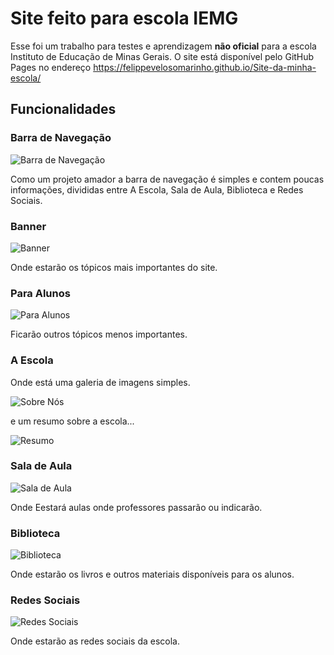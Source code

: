 # Site feito para escola IEMG
  Esse foi um trabalho para testes e aprendizagem **não oficial** para a escola Instituto de Educação de Minas Gerais.
  O site está disponível pelo GitHub Pages no endereço https://felippevelosomarinho.github.io/Site-da-minha-escola/ 
 
 ## Funcionalidades

### Barra de Navegação
 ![Barra de Navegação](https://user-images.githubusercontent.com/60450622/93271482-bf487b00-f789-11ea-97f1-e3359fece5bb.PNG)
    
 Como um projeto amador a barra de navegação é simples e contem poucas informações, divididas entre A Escola, Sala de Aula, Biblioteca e Redes Sociais.
    
 ### Banner
    
  ![Banner](https://user-images.githubusercontent.com/60450622/93271712-50b7ed00-f78a-11ea-8aa8-3d05144d605d.PNG)
    
   Onde estarão os tópicos mais importantes do site. 
    
 ### Para Alunos
    
  ![Para Alunos](https://user-images.githubusercontent.com/60450622/93271753-675e4400-f78a-11ea-98ee-772b8711ef90.PNG)
    
  Ficarão outros tópicos menos importantes.
    
 ### A Escola
  Onde está uma galeria de imagens simples.
    
  ![Sobre Nós](https://user-images.githubusercontent.com/60450622/93272438-dab48580-f78b-11ea-9e4d-e4ac281cdea0.PNG)
    
  e um resumo sobre a escola...
    
  ![Resumo](https://user-images.githubusercontent.com/60450622/93272415-cbcdd300-f78b-11ea-848a-b7c57ec85105.PNG)

 ### Sala de Aula
    
  ![Sala de Aula](https://user-images.githubusercontent.com/60450622/93272010-eeabb780-f78a-11ea-88f1-92783792319b.PNG)
    
  Onde Eestará aulas onde professores passarão ou indicarão.
    
 ### Biblioteca 
    
  ![Biblioteca](https://user-images.githubusercontent.com/60450622/93272278-83161a00-f78b-11ea-9f05-5eb8c54e064c.PNG)
    
  Onde estarão os livros e outros materiais disponíveis para os alunos.
    
 ### Redes Sociais
    
  ![Redes Sociais](https://user-images.githubusercontent.com/60450622/93272221-6c6fc300-f78b-11ea-9b96-aef27c0619d7.png)
    
  Onde estarão as redes sociais da escola.
   
    
  
  

